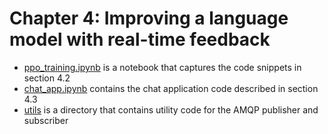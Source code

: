 # Chapter 4: Improving a language model with real-time feedback

- [ppo_training.ipynb](https://github.com/pdeziel/real-time-machine-learning/ch04/ppo_training.ipynb) is a notebook that captures the code snippets in section 4.2
- [chat_app.ipynb](https://github.com/pdeziel/real-time-machine-learning/ch04/chat_app.py) contains the chat application code described in section 4.3
- [utils](https://github.com/pdeziel/real-time-machine-learning/ch04/utils) is a directory that contains utility code for the AMQP publisher and subscriber